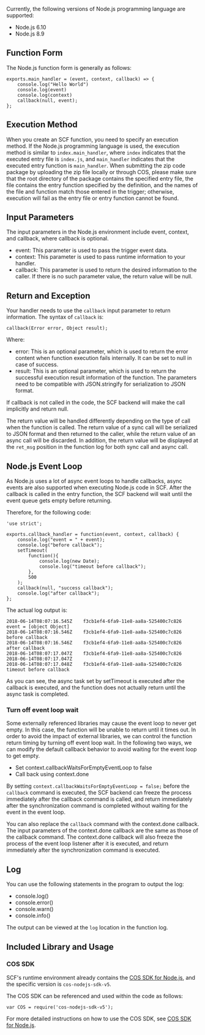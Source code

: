 Currently, the following versions of Node.js programming language are supported:

* Node.js 6.10
* Node.js 8.9

## Function Form

The Node.js function form is generally as follows:

```
exports.main_handler = (event, context, callback) => {
    console.log("Hello World")
    console.log(event)
    console.log(context)
    callback(null, event); 
};
```

## Execution Method

When you create an SCF function, you need to specify an execution method. If the Node.js programming language is used, the execution method is similar to `index.main_handler`, where `index` indicates that the executed entry file is `index.js`, and `main_handler` indicates that the executed entry function is `main_handler`. When submitting the zip code package by uploading the zip file locally or through COS, please make sure that the root directory of the package contains the specified entry file, the file contains the entry function specified by the definition, and the names of the file and function match those entered in the trigger; otherwise, execution will fail as the entry file or entry function cannot be found.

## Input Parameters

The input parameters in the Node.js environment include event, context, and callback, where callback is optional.

* event: This parameter is used to pass the trigger event data.
* context: This parameter is used to pass runtime information to your handler.
* callback: This parameter is used to return the desired information to the caller. If there is no such parameter value, the return value will be null.

## Return and Exception

Your handler needs to use the `callback` input parameter to return information. The syntax of `callback` is:

```
callback(Error error, Object result);
```

Where:

* error: This is an optional parameter, which is used to return the error content when function execution fails internally. It can be set to null in case of success.
* result: This is an optional parameter, which is used to return the successful execution result information of the function. The parameters need to be compatible with JSON.stringify for serialization to JSON format.

If callback is not called in the code, the SCF backend will make the call implicitly and return null.

The return value will be handled differently depending on the type of call when the function is called. The return value of a sync call will be serialized to JSON format and then returned to the caller, while the return value of an async call will be discarded. In addition, the return value will be displayed at the `ret_msg` position in the function log for both sync call and async call.

## Node.js Event Loop

As Node.js uses a lot of async event loops to handle callbacks, async events are also supported when executing Node.js code in SCF. After the callback is called in the entry function, the SCF backend will wait until the event queue gets empty before returning.

Therefore, for the following code:

```
'use strict';

exports.callback_handler = function(event, context, callback) {
    console.log("event = " + event);
    console.log("before callback");
    setTimeout(
        function(){
            console.log(new Date);
            console.log("timeout before callback");
        }, 
        500
    );
    callback(null, "success callback");
    console.log("after callback");
};
```

The actual log output is:

```
2018-06-14T08:07:16.545Z	f3cb1ef4-6fa9-11e8-aa8a-525400c7c826	event = [object Object]
2018-06-14T08:07:16.546Z	f3cb1ef4-6fa9-11e8-aa8a-525400c7c826	before callback
2018-06-14T08:07:16.546Z	f3cb1ef4-6fa9-11e8-aa8a-525400c7c826	after callback
2018-06-14T08:07:17.047Z	f3cb1ef4-6fa9-11e8-aa8a-525400c7c826	2018-06-14T08:07:17.047Z
2018-06-14T08:07:17.048Z	f3cb1ef4-6fa9-11e8-aa8a-525400c7c826	timeout before callback
```

As you can see, the async task set by setTimeout is executed after the callback is executed, and the function does not actually return until the async task is completed.


### Turn off event loop wait

Some externally referenced libraries may cause the event loop to never get empty. In this case, the function will be unable to return until it times out. In order to avoid the impact of external libraries, we can control the function return timing by turning off event loop wait. In the following two ways, we can modify the default callback behavior to avoid waiting for the event loop to get empty.

* Set context.callbackWaitsForEmptyEventLoop to false
* Call back using context.done

By setting `context.callbackWaitsForEmptyEventLoop = false;` before the `callback` command is executed, the SCF backend can freeze the process immediately after the callback command is called, and return immediately after the synchronization command is completed without waiting for the event in the event loop.

You can also replace the `callback` command with the context.done callback. The input parameters of the context.done callback are the same as those of the callback command. The context.done callback will also freeze the process of the event loop listener after it is executed, and return immediately after the synchronization command is executed.

## Log

You can use the following statements in the program to output the log:

* console.log()
* console.error()
* console.warn()
* console.info()

The output can be viewed at the `log` location in the function log.

## Included Library and Usage

### COS SDK

SCF's runtime environment already contains the [COS SDK for Node.js](https://intl.cloud.tencent.com/document/product/436/8629), and the specific version is `cos-nodejs-sdk-v5`.

The COS SDK can be referenced and used within the code as follows:


```
var COS = require('cos-nodejs-sdk-v5');
```

For more detailed instructions on how to use the COS SDK, see [COS SDK for Node.js](https://intl.cloud.tencent.com/document/product/436/8629).
